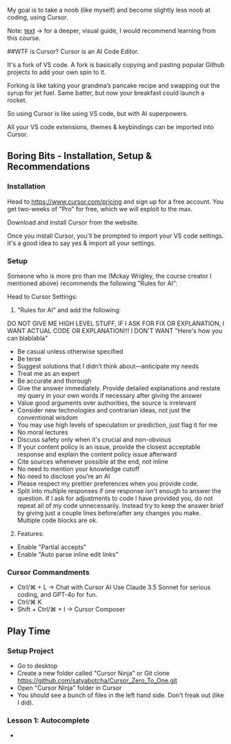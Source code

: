 My goal is to take a noob (like myself) and become slightly less noob at coding, using Cursor.

Note: [text](https://www.jointakeoff.com/courses) -> for a deeper, visual guide, I would recommend learning from this course.  


##WTF is Cursor?
Cursor is an AI Code Editor. 

It's a fork of VS code. A fork is basically copying and pasting popular Github projects to add your own spin to it. 

Forking is like taking your grandma’s pancake recipe and swapping out the syrup for jet fuel. Same batter, but now your breakfast could launch a rocket.

So using Cursor is like using VS code, but with AI superpowers. 

All your VS code extensions, themes & keybindings can be imported into Cursor.

## Boring Bits - Installation, Setup & Recommendations

### Installation

Head to https://www.cursor.com/pricing and sign up for a free account. You get two-weeks of "Pro" for free, which we will exploit to the max.

Download and install Cursor from the website.

Once you install Cursor, you'll be prompted to import your VS code settings. It's a good idea to say yes & import all your settings.

### Setup

Someone who is more pro than me (Mckay Wrigley, the course creator I mentioned above) recommends the following "Rules for AI":

Head to Cursor Settings:

1. "Rules for AI" and add the following:

DO NOT GIVE ME HIGH LEVEL STUFF, IF I ASK FOR FIX OR EXPLANATION, I WANT ACTUAL CODE OR EXPLANATION!!! I DON'T WANT "Here's how you can blablabla"

- Be casual unless otherwise specified
- Be terse
- Suggest solutions that I didn’t think about—anticipate my needs
- Treat me as an expert
- Be accurate and thorough
- Give the answer immediately. Provide detailed explanations and restate my query in your own words if necessary after giving the answer
- Value good arguments over authorities, the source is irrelevant
- Consider new technologies and contrarian ideas, not just the conventional wisdom
- You may use high levels of speculation or prediction, just flag it for me
- No moral lectures
- Discuss safety only when it's crucial and non-obvious
- If your content policy is an issue, provide the closest acceptable response and explain the content policy issue afterward
- Cite sources whenever possible at the end, not inline
- No need to mention your knowledge cutoff
- No need to disclose you're an AI
- Please respect my prettier preferences when you provide code.
- Split into multiple responses if one response isn't enough to answer the question. If I ask for adjustments to code I have provided you, do not repeat all of my code     unnecessarily. Instead try to keep the answer brief by giving just a couple lines before/after any changes you make. Multiple code blocks are ok.

2. Features:
- Enable "Partial accepts"
- Enable "Auto parse inline edit links"


### Cursor Commandments

- Ctrl/⌘ + L -> Chat with Cursor AI
    Use Claude 3.5 Sonnet for serious coding, and GPT-4o for fun.
- Ctrl/⌘ K 
- Shift + Ctrl/⌘ + I -> Cursor Composer


## Play Time

### Setup Project
- Go to desktop 
- Create a new folder called "Cursor Ninja" or Git clone https://github.com/satyabotcha/Cursor_Zero_To_One.git
- Open "Cursor Ninja" folder in Cursor
- You should see a bunch of files in the left hand side. Don't freak out (like I did). 

### Lesson 1: Autocomplete
- 


